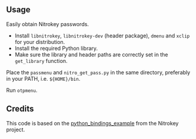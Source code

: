 ## Usage
Easily obtain Nitrokey passwords.

- Install `libnitrokey`, `libnitrokey-dev` (header package), `dmenu` and `xclip` for your distribution.
- Install the required Python library.
- Make sure the library and header paths are correctly set in the `get_library` function.

Place the `passmenu` and `nitro_get_pass.py` in the same directory, preferably in your PATH, i.e. `${HOME}/bin`.

Run `otpmenu`.

## Credits
This code is based on the [python_bindings_example](https://github.com/Nitrokey/libnitrokey/blob/master/python_bindings_example.py) from the Nitrokey project.
